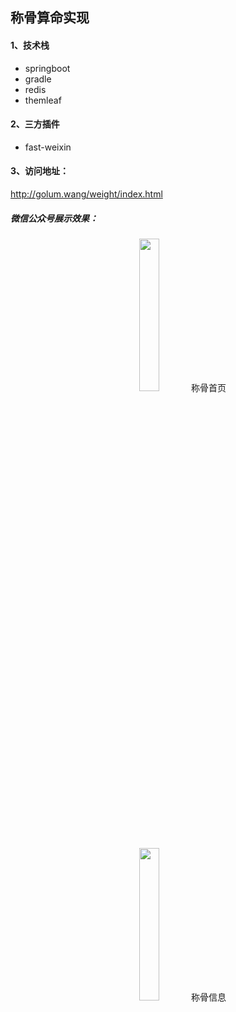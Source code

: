 
## 称骨算命实现
#### 1、技术栈
* springboot
* gradle
* redis
* themleaf
#### 2、三方插件
* fast-weixin
#### 3、访问地址：
http://golum.wang/weight/index.html
##### 微信公众号展示效果：

<center>
<img src="http://golum.wang/weight-index.jpeg" width="25%" height="25%" />
  称骨首页
</center>

<center>
<img src="http://golum.wang/weight-info.jpeg" width="25%" height="25%" />
  称骨信息
</center>



